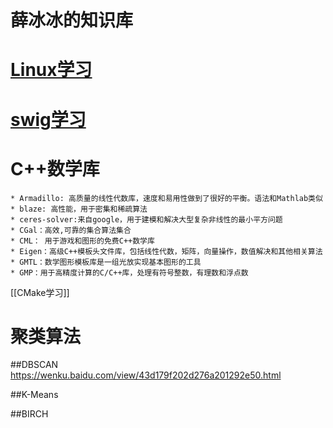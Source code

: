 # 薛冰冰的知识库

# [Linux学习](Linux学习)

# [swig学习](swig学习)

# C++数学库
    * Armadillo: 高质量的线性代数库，速度和易用性做到了很好的平衡。语法和Mathlab类似
    * blaze: 高性能，用于密集和稀疏算法 
    * ceres-solver:来自google，用于建模和解决大型复杂非线性的最小平方问题
    * CGal：高效,可靠的集合算法集合
    * CML： 用于游戏和图形的免费C++数学库
    * Eigen：高级C++模板头文件库，包括线性代数，矩阵，向量操作，数值解决和其他相关算法
    * GMTL：数学图形模板库是一组光放实现基本图形的工具
    * GMP：用于高精度计算的C/C++库，处理有符号整数，有理数和浮点数

[[CMake学习]]

# 聚类算法

##DBSCAN
    https://wenku.baidu.com/view/43d179f202d276a201292e50.html


##K-Means

##BIRCH
